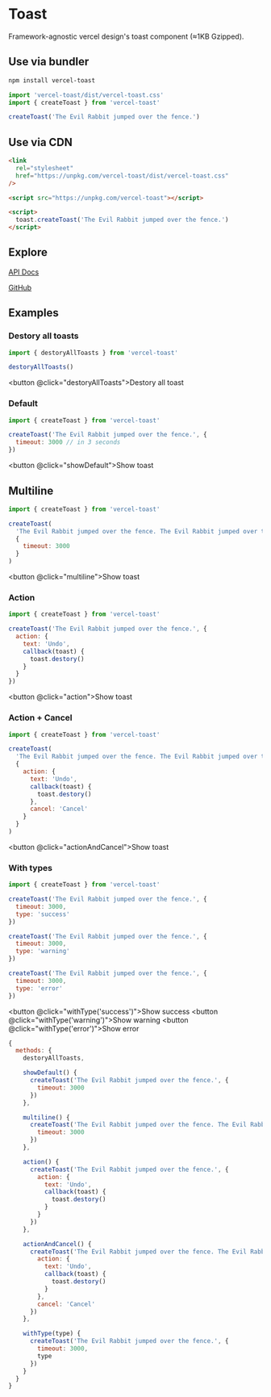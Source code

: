 # Toast

Framework-agnostic vercel design's toast component (≈1KB Gzipped).

## Use via bundler

```bash
npm install vercel-toast
```

```js
import 'vercel-toast/dist/vercel-toast.css'
import { createToast } from 'vercel-toast'

createToast('The Evil Rabbit jumped over the fence.')
```

## Use via CDN

```html
<link
  rel="stylesheet"
  href="https://unpkg.com/vercel-toast/dist/vercel-toast.css"
/>

<script src="https://unpkg.com/vercel-toast"></script>

<script>
  toast.createToast('The Evil Rabbit jumped over the fence.')
</script>
```

## Explore

<a href="/docs/">API Docs</a>

[GitHub](https://github.com/evillt/vercel-toast)

## Examples

### Destory all toasts

```js
import { destoryAllToasts } from 'vercel-toast'

destoryAllToasts()
```

<button @click="destoryAllToasts">Destory all toast</button>

### Default

```js
import { createToast } from 'vercel-toast'

createToast('The Evil Rabbit jumped over the fence.', {
  timeout: 3000 // in 3 seconds
})
```

<button @click="showDefault">Show toast</button>

## Multiline

```js
import { createToast } from 'vercel-toast'

createToast(
  'The Evil Rabbit jumped over the fence. The Evil Rabbit jumped over the fence. The Evil Rabbit jumped over the fence. The Evil Rabbit jumped over the fence.',
  {
    timeout: 3000
  }
)
```

<button @click="multiline">Show toast</button>

### Action

```js
import { createToast } from 'vercel-toast'

createToast('The Evil Rabbit jumped over the fence.', {
  action: {
    text: 'Undo',
    callback(toast) {
      toast.destory()
    }
  }
})
```

<button @click="action">Show toast</button>

### Action + Cancel

```js
import { createToast } from 'vercel-toast'

createToast(
  'The Evil Rabbit jumped over the fence. The Evil Rabbit jumped over the fence again.',
  {
    action: {
      text: 'Undo',
      callback(toast) {
        toast.destory()
      },
      cancel: 'Cancel'
    }
  }
)
```

<button @click="actionAndCancel">Show toast</button>

### With types

```js
import { createToast } from 'vercel-toast'

createToast('The Evil Rabbit jumped over the fence.', {
  timeout: 3000,
  type: 'success'
})

createToast('The Evil Rabbit jumped over the fence.', {
  timeout: 3000,
  type: 'warning'
})

createToast('The Evil Rabbit jumped over the fence.', {
  timeout: 3000,
  type: 'error'
})
```

<button @click="withType('success')">Show success</button>
<button @click="withType('warning')">Show warning</button>
<button @click="withType('error')">Show error</button>

```js { mixin: true }
{
  methods: {
    destoryAllToasts,

    showDefault() {
      createToast('The Evil Rabbit jumped over the fence.', {
        timeout: 3000
      })
    },

    multiline() {
      createToast('The Evil Rabbit jumped over the fence. The Evil Rabbit jumped over the fence. The Evil Rabbit jumped over the fence. The Evil Rabbit jumped over the fence.', {
        timeout: 3000
      })
    },

    action() {
      createToast('The Evil Rabbit jumped over the fence.', {
        action: {
          text: 'Undo',
          callback(toast) {
            toast.destory()
          }
        }
      })
    },

    actionAndCancel() {
      createToast('The Evil Rabbit jumped over the fence. The Evil Rabbit jumped over the fence again.', {
        action: {
          text: 'Undo',
          callback(toast) {
            toast.destory()
          }
        },
        cancel: 'Cancel'
      })
    },

    withType(type) {
      createToast('The Evil Rabbit jumped over the fence.', {
        timeout: 3000,
        type
      })
    }
  }
}
```
